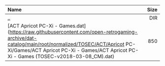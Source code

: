 |Name|Size|
|:---|---:|
|[..](../index.html)|DIR|
|[ACT Apricot PC-Xi - Games.dat](https://raw.githubusercontent.com/open-retrogaming-archive/dat-catalog/main/root/normalized/TOSEC/ACT/Apricot PC-Xi/Games/ACT Apricot PC-Xi - Games/ACT Apricot PC-Xi - Games (TOSEC-v2018-03-08_CM).dat)|850|
